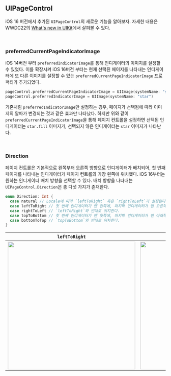 ## UIPageControl

iOS 16 버전에서 추가된 `UIPageControl`의 새로운 기능을 알아보자. 자세한 내용은 WWDC22의 [What's new in UIKit](https://developer.apple.com/videos/play/wwdc2022/10068/)에서 살펴볼 수 있다.

&nbsp;
### preferredCurrentPageIndicatorImage

iOS 14버전 부터 `preferredIndicatorImage`를 통해 인디게이터의 이미지를 설정할 수 있었다. 이를 확장시켜 iOS 16버전 부터는 현재 선택된 페이지를 나타내는 인디게이터에 또 다른 이미지를 설정할 수 있는 `preferredCurrentPageIndicatorImage` 프로퍼티가 추가되었다.

```swift
pageControl.preferredCurrentPageIndicatorImage = UIImage(systemName: "star.fill")
pageControl.preferredIndicatorImage = UIImage(systemName: "star")
```

기존처럼 `preferredIndicatorImage`만 설정하는 경우, 페이지가 선택됨에 따라 이미지의 알파가 변경되는 것과 같은 효과만 나타났다. 하지만 위와 같이 `preferredCurrentPageIndicatorImage`을 통해 페이지 컨트롤을 설정하면 선택된 인디게이터는 `star.fill` 이미지가, 선택되지 않은 인디게이터는 `star` 이미지가 나타난다.

&nbsp;
### Direction

페이지 컨트롤은 기본적으로 왼쪽부터 오른쪽 방향으로 인디게이터가 배치되어, 첫 번째 페이지를 나타내는 인디게이터가 페이지 컨트롤의 가장 왼쪽에 위치했다. iOS 16부터는 원하는 인디게이터 배치 방향을 선택할 수 있다. 배치 방향을 나타내는 `UIPageControl.Direction`은 총 다섯 가지가 존재한다.

```swift
enum Direction: Int {
  case natural // Locale에 따라 `leftToRight` 혹은 `rightToLeft`가 설정된다.
  case leftToRight // 첫 번째 인디게이터가 맨 왼쪽에, 마지막 인디게이터가 맨 오른쪽에 위치한다.
  case rightToLeft // `leftToRight`와 반대로 위치한다.
  case topToBottom // 첫 번째 인디게이터가 맨 윗쪽에, 마지막 인디게이터가 맨 아래쪽에 위치한다.
  case bottomToTop // `topToBottom`와 반대로 위차한다.
}
```

<p align="center">

|`leftToRight`|`rightToLeft`|`topToBottom`|`bottomToTop`|
|---|---|---|---|
|<img src="https://user-images.githubusercontent.com/61190690/175772626-d8ea35fd-7e23-4d1d-acbd-6ff5b53bbdd0.gif" height="400">|<img src="https://user-images.githubusercontent.com/61190690/175772625-049bc7ba-fd16-45e9-a802-966e26921a2a.gif" height="400">|<img src="https://user-images.githubusercontent.com/61190690/175772628-2fdbb236-1489-4e2b-8dc8-c264caaa6f00.gif" height="400">|<img src="https://user-images.githubusercontent.com/61190690/175772627-7f246b44-d144-40b0-b130-b057090fd491.gif" height="400">|

</p>